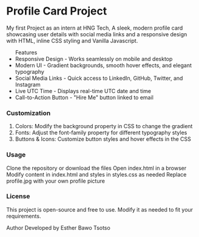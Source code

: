 <h1>Profile Card Project</h1>
<p> My first Project as an intern at HNG Tech, A sleek, modern profile card showcasing user details with social media links and a responsive design with HTML, inline CSS styling and Vanilla Javascript.</p>

<ul>
Features
<li>Responsive Design - Works seamlessly on mobile and desktop</li>  
<li> Modern UI - Gradient backgrounds, smooth hover effects, and elegant typography</li>
<li> Social Media Links - Quick access to LinkedIn, GitHub, Twitter, and Instagram</li>
<li> Live UTC Time - Displays real-time UTC date and time</li>
<li> Call-to-Action Button - "Hire Me" button linked to email</li>
</ul>

<h3>Customization</h3>
<ol>
<li>Colors: Modify the background property in CSS to change the gradient</li>
<li>Fonts: Adjust the font-family property for different typography styles</li>
<li>Buttons & Icons: Customize button styles and hover effects in the CSS </li>
</ol>

  <h3>Usage</h3>
Clone the repository or download the files
Open index.html in a browser
Modify content in index.html and styles in styles.css as needed
Replace profile.jpg with your own profile picture

<h3>License</h3>
This project is open-source and free to use. Modify it as needed to fit your requirements.

Author
Developed by Esther Bawo Tsotso 

